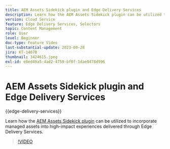 ```yaml
---
title: AEM Assets Sidekick plugin and Edge Delivery Services
description: Learn how the AEM Assets Sidekick plugin can be utilized to incorporate managed assets into high-impact experiences delivered through Edge Delivery Services.
version: Cloud Service
feature: Edge Delivery Services, Selectors
topic: Content Management
role: User
level: Beginner
doc-type: Feature Video
last-substantial-update: 2023-09-28
jira: KT-14070
thumbnail: 3424615.jpeg
exl-id: e8ed49a5-4ad2-4759-bf0f-1dae8478d996
---
```

# AEM Assets Sidekick plugin and Edge Delivery Services

{{edge-delivery-services}}

Learn how the [AEM Assets Sidekick plugin](https://www.hlx.live/developer/configuring-aem-assets-sidekick-plugin) can be utilized to incorporate managed assets into high-impact experiences delivered through Edge Delivery Services.

>[!VIDEO](https://video.tv.adobe.com/v/3424615/?learn=on)
